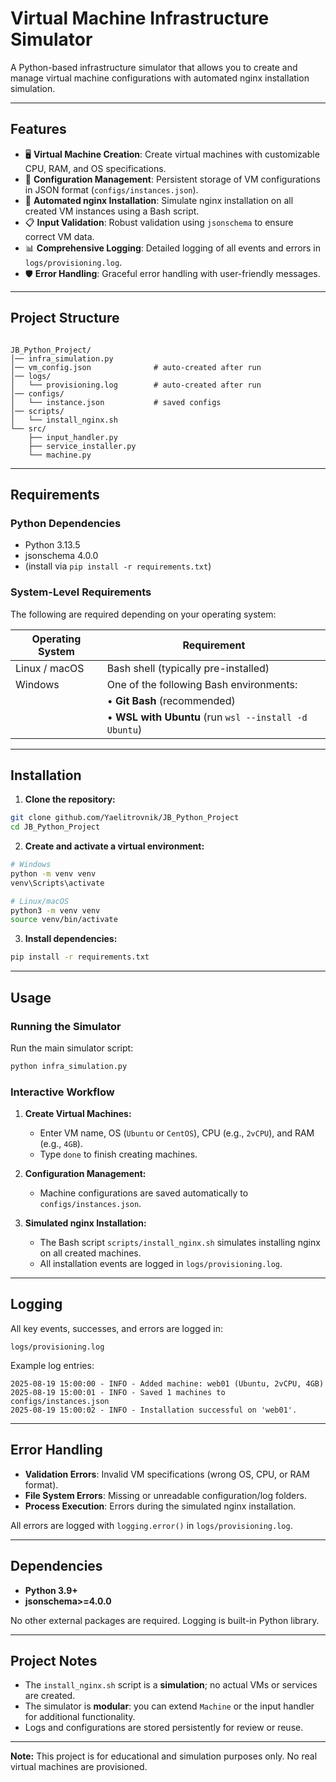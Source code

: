 # Virtual Machine Infrastructure Simulator

A Python-based infrastructure simulator that allows you to create and manage virtual machine configurations with automated nginx installation simulation.

---

## Features

- 🖥️ **Virtual Machine Creation**: Create virtual machines with customizable CPU, RAM, and OS specifications.  
- 📝 **Configuration Management**: Persistent storage of VM configurations in JSON format (`configs/instances.json`).  
- 🔧 **Automated nginx Installation**: Simulate nginx installation on all created VM instances using a Bash script.  
- 📋 **Input Validation**: Robust validation using `jsonschema` to ensure correct VM data.  
- 📊 **Comprehensive Logging**: Detailed logging of all events and errors in `logs/provisioning.log`.  
- 🛡️ **Error Handling**: Graceful error handling with user-friendly messages.

---

## Project Structure

```

JB_Python_Project/
│── infra_simulation.py
│── vm_config.json              # auto-created after run
│── logs/
│   └── provisioning.log        # auto-created after run
│── configs/
│   └── instance.json           # saved configs
│── scripts/
│   └── install_nginx.sh
└── src/
    ├── input_handler.py
    ├── service_installer.py
    └── machine.py

````

---

## Requirements

### Python Dependencies
- Python 3.13.5
- jsonschema 4.0.0
- (install via `pip install -r requirements.txt`)

### System-Level Requirements
The following are required depending on your operating system:

| Operating System | Requirement                                      |
|------------------|--------------------------------------------------|
| Linux / macOS    | Bash shell (typically pre-installed)             |
| Windows          | One of the following Bash environments:          |
|                  | • **Git Bash** (recommended)                     |
|                  | • **WSL with Ubuntu** (run `wsl --install -d Ubuntu`) |

---

## Installation

1. **Clone the repository:**

```bash
git clone github.com/Yaelitrovnik/JB_Python_Project
cd JB_Python_Project
````

2. **Create and activate a virtual environment:**

```bash
# Windows
python -m venv venv
venv\Scripts\activate

# Linux/macOS
python3 -m venv venv
source venv/bin/activate
```

3. **Install dependencies:**

```bash
pip install -r requirements.txt
```

---

## Usage

### Running the Simulator

Run the main simulator script:

```bash
python infra_simulation.py
```

### Interactive Workflow

1. **Create Virtual Machines:**

   * Enter VM name, OS (`Ubuntu` or `CentOS`), CPU (e.g., `2vCPU`), and RAM (e.g., `4GB`).
   * Type `done` to finish creating machines.

2. **Configuration Management:**

   * Machine configurations are saved automatically to `configs/instances.json`.

3. **Simulated nginx Installation:**

   * The Bash script `scripts/install_nginx.sh` simulates installing nginx on all created machines.
   * All installation events are logged in `logs/provisioning.log`.

---

## Logging

All key events, successes, and errors are logged in:

```
logs/provisioning.log
```

Example log entries:

```
2025-08-19 15:00:00 - INFO - Added machine: web01 (Ubuntu, 2vCPU, 4GB)
2025-08-19 15:00:01 - INFO - Saved 1 machines to configs/instances.json
2025-08-19 15:00:02 - INFO - Installation successful on 'web01'.
```

---

## Error Handling

* **Validation Errors**: Invalid VM specifications (wrong OS, CPU, or RAM format).
* **File System Errors**: Missing or unreadable configuration/log folders.
* **Process Execution**: Errors during the simulated nginx installation.

All errors are logged with `logging.error()` in `logs/provisioning.log`.

---

## Dependencies

* **Python 3.9+**
* **jsonschema>=4.0.0**

No other external packages are required. Logging is built-in Python library.

---

## Project Notes

* The `install_nginx.sh` script is a **simulation**; no actual VMs or services are created.
* The simulator is **modular**: you can extend `Machine` or the input handler for additional functionality.
* Logs and configurations are stored persistently for review or reuse.

---

**Note:** This project is for educational and simulation purposes only. No real virtual machines are provisioned.







